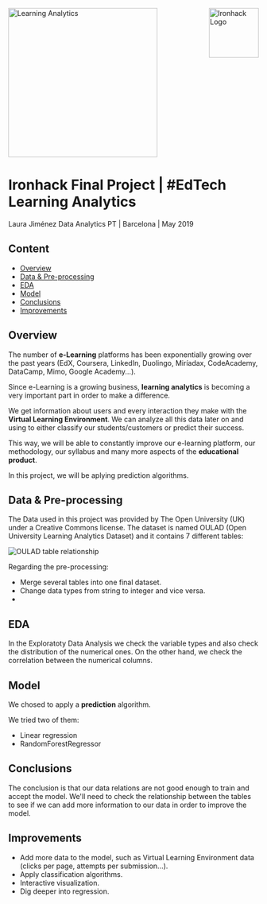 
<img src="https://bit.ly/2VnXWr2(14 kB)
https://bit.ly/2VnXWr2
" alt="Ironhack Logo" width="100" align="right"/>


<img src="https://www.google.com/url?sa=i&source=images&cd=&ved=2ahUKEwj8uc3cuPblAhUMExoKHdy6DScQjRx6BAgBEAQ&url=https%3A%2F%2Fmedium.com%2F%40danielitohead%2Flearning-analytics-para-no-especialistas-justo-lo-que-necesitas-saber-d48cf94cf797&psig=AOvVaw1chcy9uhYcXi2T0Cj-SwbI&ust=1574258661442447
" alt="Learning Analytics" width="300"/>

#  Ironhack Final Project | #EdTech Learning Analytics

Laura Jiménez
Data Analytics PT | Barcelona | May 2019

## Content

- [Overview](#Overview)
- [Data & Pre-processing](#Data)
- [EDA](#EDA)
- [Model](#Model)
- [Conclusions](#conclusions)
- [Improvements](#improvements)
<a name="project"></a>

## Overview

The number of <b>e-Learning</b> platforms has been exponentially growing over the past years (EdX, Coursera, LinkedIn, Duolingo, Miríadax, CodeAcademy, DataCamp, Mimo, Google Academy...).

Since e-Learning is a growing business, <b>learning analytics</b> is becoming a very important part in order to make a difference.

We get information about users and every interaction they make with the <b>Virtual Learning Environment</b>. We can analyze all this data later on and using to either classify our students/customers or predict their success.

This way, we will be able to constantly improve our e-learning platform, our methodology, our syllabus and many more aspects of the <b>educational product</b>.

In this project, we will be aplying prediction algorithms.

<a name="Overview"></a>

## Data & Pre-processing

The Data used in this project was provided by The Open University (UK) under a Creative Commons license.
The dataset is named OULAD (Open University Learning Analytics Dataset) and it contains 7 different tables:

<img src="https://analyse.kmi.open.ac.uk/resources/images/model.png
" alt="OULAD table relationship" />

Regarding the pre-processing:

- Merge several tables into one final dataset.
- Change data types from string to integer and vice versa.
- 

<a name="Data"></a>

## EDA

In the Exploratoty Data Analysis we check the variable types and also check the distribution of the numerical ones.
On the other hand, we check the correlation between the numerical columns.

<a name="EDA"></a>

## Model

We chosed to apply a <b>prediction</b> algorithm.

We tried two of them:

- Linear regression
- RandomForestRegressor

<a name="Model"></a>

## Conclusions

The conclusion is that our data relations are not good enough to train and accept the model.
We'll need to check the relationship between the tables to see if we can add more information to our data in order to improve the model.

<a name="Model"></a>

## Improvements

- Add more data to the model, such as Virtual Learning Environment data (clicks per page, attempts per submission...).
- Apply classification algorithms.
- Interactive visualization.
- Dig deeper into regression.

<a name="Improvements"></a>


